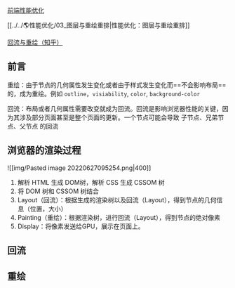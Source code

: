 [前端性能优化](https://segmentfault.com/a/1190000000490328)

[[../../🌎性能优化/03_图层与重绘重排|性能优化：图层与重绘重排]]

[回流与重绘（知乎）](https://zhuanlan.zhihu.com/p/77520334#:~:text=%20%E9%87%8D%E7%BB%98%EF%BC%9A%E7%94%B1%E4%BA%8E%E8%8A%82%E7%82%B9%E7%9A%84%E5%87%A0%E4%BD%95%E5%B1%9E%E6%80%A7%E5%8F%91%E7%94%9F%E6%94%B9%E5%8F%98%E6%88%96%E8%80%85%E7%94%B1%E4%BA%8E%E6%A0%B7%E5%BC%8F%E5%8F%91%E7%94%9F%E6%94%B9%E5%8F%98%E8%80%8C%E4%B8%8D%E4%BC%9A%E5%BD%B1%E5%93%8D%E5%B8%83%E5%B1%80%E7%9A%84%EF%BC%8C%E7%A7%B0%E4%B8%BA%E9%87%8D%E7%BB%98%EF%BC%8C%E4%BE%8B%E5%A6%82%20outline%2C%20visibility%2C%20color,%E3%80%81%20background-color%20%E7%AD%89%E3%80%82%20%E5%9B%9E%E6%B5%81%EF%BC%9A%E6%98%AF%E5%B8%83%E5%B1%80%E6%88%96%E8%80%85%E5%87%A0%E4%BD%95%E5%B1%9E%E6%80%A7%E9%9C%80%E8%A6%81%E6%94%B9%E5%8F%98%E5%B0%B1%E7%A7%B0%E4%B8%BA%E5%9B%9E%E6%B5%81%E3%80%82%20%E5%9B%9E%E6%B5%81%E6%98%AF%E5%BD%B1%E5%93%8D%E6%B5%8F%E8%A7%88%E5%99%A8%E6%80%A7%E8%83%BD%E7%9A%84%E5%85%B3%E9%94%AE%E5%9B%A0%E7%B4%A0%EF%BC%8C%E5%9B%A0%E4%B8%BA%E5%85%B6%E5%8F%98%E5%8C%96%E6%B6%89%E5%8F%8A%E5%88%B0%E9%83%A8%E5%88%86%E9%A1%B5%E9%9D%A2%EF%BC%88%E6%88%96%E6%98%AF%E6%95%B4%E4%B8%AA%E9%A1%B5%E9%9D%A2%EF%BC%89%E7%9A%84%E5%B8%83%E5%B1%80%E6%9B%B4%E6%96%B0%E3%80%82)

## 前言

重绘：由于节点的几何属性发生变化或者由于样式发生变化而==不会影响布局==的，成为重绘。例如 `outline`，`visiability`, `color`, `background-color`

回流：布局或者几何属性需要改变就成为回流。回流是影响浏览器性能的关键，因为其涉及部分页面甚至是整个页面的更新。一个节点可能会导致 子节点、兄弟节点、父节点 的回流

## 浏览器的渲染过程

![[img/Pasted image 20220627095254.png|400]]

1. 解析 HTML 生成 DOM树，解析 CSS 生成 CSSOM 树
2. 将 DOM 树和 CSSOM 树结合
3. Layout（回流）：根据生成的渲染树以及回流（Layout），得到节点的几何信息（位置，大小）
4. Painting（重绘）：根据渲染树，进行回流（Layout），得到节点的绝对像素
5. Display：将像素发送给GPU，展示在页面上。

## 回流

## 重绘